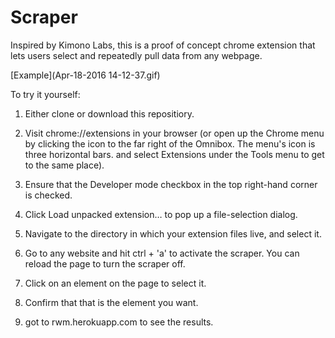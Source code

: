 # Scraper
Inspired by Kimono Labs, this is a proof of concept chrome extension that lets users select and repeatedly pull data from any webpage.


[Example](Apr-18-2016 14-12-37.gif)

To try it yourself:

1. Either clone or download this repositiory. 

2. Visit chrome://extensions in your browser (or open up the Chrome menu by clicking the icon to the far right of the Omnibox. The menu's icon is three horizontal bars. and select Extensions under the Tools menu to get to the same place).

3. Ensure that the Developer mode checkbox in the top right-hand corner is checked.

4. Click Load unpacked extension… to pop up a file-selection dialog.

5. Navigate to the directory in which your extension files live, and select it.

6. Go to any website and hit ctrl + 'a' to activate the scraper. You can reload the page to turn the scraper off.

7. Click on an element on the page to select it.

8. Confirm that that is the element you want. 

9. got to rwm.herokuapp.com to see the results.






